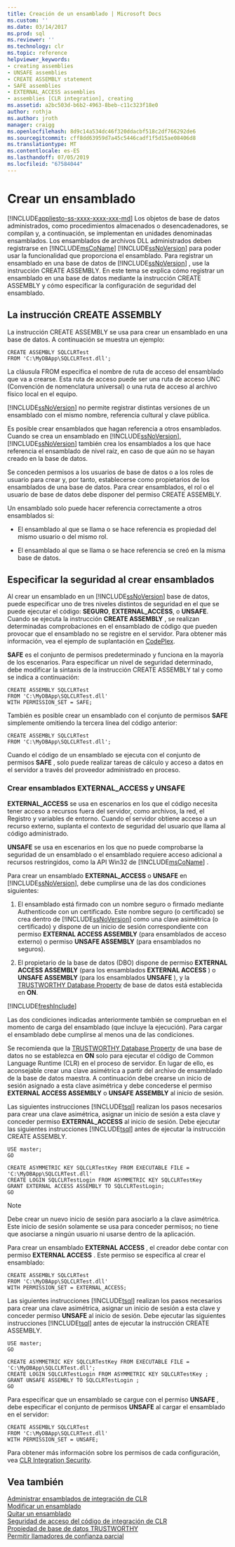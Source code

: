 ```yaml
---
title: Creación de un ensamblado | Microsoft Docs
ms.custom: ''
ms.date: 03/14/2017
ms.prod: sql
ms.reviewer: ''
ms.technology: clr
ms.topic: reference
helpviewer_keywords:
- creating assemblies
- UNSAFE assemblies
- CREATE ASSEMBLY statement
- SAFE assemblies
- EXTERNAL_ACCESS assemblies
- assemblies [CLR integration], creating
ms.assetid: a2bc503d-b6b2-4963-8beb-c11c323f18e0
author: rothja
ms.author: jroth
manager: craigg
ms.openlocfilehash: 8d9c14a534dc46f320ddacbf518c2df766292de6
ms.sourcegitcommit: cff8dd63959d7a45c5446cadf1f5d15ae08406d8
ms.translationtype: MT
ms.contentlocale: es-ES
ms.lasthandoff: 07/05/2019
ms.locfileid: "67584044"
---
```

# <a name="creating-an-assembly"></a>Crear un ensamblado
[!INCLUDE[appliesto-ss-xxxx-xxxx-xxx-md](../../../includes/appliesto-ss-xxxx-xxxx-xxx-md.md)]
  Los objetos de base de datos administrados, como procedimientos almacenados o desencadenadores, se compilan y, a continuación, se implementan en unidades denominadas ensamblados. Los ensamblados de archivos DLL administrados deben registrarse en [!INCLUDE[msCoName](../../../includes/msconame-md.md)] [!INCLUDE[ssNoVersion](../../../includes/ssnoversion-md.md)] para poder usar la funcionalidad que proporciona el ensamblado. Para registrar un ensamblado en una base de datos de [!INCLUDE[ssNoVersion](../../../includes/ssnoversion-md.md)] , use la instrucción CREATE ASSEMBLY. En este tema se explica cómo registrar un ensamblado en una base de datos mediante la instrucción CREATE ASSEMBLY y cómo especificar la configuración de seguridad del ensamblado.  
  
## <a name="the-create-assembly-statement"></a>La instrucción CREATE ASSEMBLY  
 La instrucción CREATE ASSEMBLY se usa para crear un ensamblado en una base de datos. A continuación se muestra un ejemplo:  
  
```  
CREATE ASSEMBLY SQLCLRTest  
FROM 'C:\MyDBApp\SQLCLRTest.dll';  
```  
  
 La cláusula FROM especifica el nombre de ruta de acceso del ensamblado que va a crearse. Esta ruta de acceso puede ser una ruta de acceso UNC (Convención de nomenclatura universal) o una ruta de acceso al archivo físico local en el equipo.  
  
 [!INCLUDE[ssNoVersion](../../../includes/ssnoversion-md.md)] no permite registrar distintas versiones de un ensamblado con el mismo nombre, referencia cultural y clave pública.  
  
 Es posible crear ensamblados que hagan referencia a otros ensamblados. Cuando se crea un ensamblado en [!INCLUDE[ssNoVersion](../../../includes/ssnoversion-md.md)], [!INCLUDE[ssNoVersion](../../../includes/ssnoversion-md.md)] también crea los ensamblados a los que hace referencia el ensamblado de nivel raíz, en caso de que aún no se hayan creado en la base de datos.  
  
 Se conceden permisos a los usuarios de base de datos o a los roles de usuario para crear y, por tanto, establecerse como propietarios de los ensamblados de una base de datos. Para crear ensamblados, el rol o el usuario de base de datos debe disponer del permiso CREATE ASSEMBLY.  
  
 Un ensamblado solo puede hacer referencia correctamente a otros ensamblados si:  
  
-   El ensamblado al que se llama o se hace referencia es propiedad del mismo usuario o del mismo rol.  
  
-   El ensamblado al que se llama o se hace referencia se creó en la misma base de datos.  
  
## <a name="specifying-security-when-creating-assemblies"></a>Especificar la seguridad al crear ensamblados  
 Al crear un ensamblado en un [!INCLUDE[ssNoVersion](../../../includes/ssnoversion-md.md)] base de datos, puede especificar uno de tres niveles distintos de seguridad en el que se puede ejecutar el código: **SEGURO**, **EXTERNAL_ACCESS**, o **UNSAFE**. Cuando se ejecuta la instrucción **CREATE ASSEMBLY** , se realizan determinadas comprobaciones en el ensamblado de código que pueden provocar que el ensamblado no se registre en el servidor. Para obtener más información, vea el ejemplo de suplantación en [CodePlex](https://msftengprodsamples.codeplex.com/).  
  
 **SAFE** es el conjunto de permisos predeterminado y funciona en la mayoría de los escenarios. Para especificar un nivel de seguridad determinado, debe modificar la sintaxis de la instrucción CREATE ASSEMBLY tal y como se indica a continuación:  
  
```  
CREATE ASSEMBLY SQLCLRTest  
FROM 'C:\MyDBApp\SQLCLRTest.dll'  
WITH PERMISSION_SET = SAFE;  
```  
  
 También es posible crear un ensamblado con el conjunto de permisos **SAFE** simplemente omitiendo la tercera línea del código anterior:  
  
```  
CREATE ASSEMBLY SQLCLRTest  
FROM 'C:\MyDBApp\SQLCLRTest.dll';  
```  
  
 Cuando el código de un ensamblado se ejecuta con el conjunto de permisos **SAFE** , solo puede realizar tareas de cálculo y acceso a datos en el servidor a través del proveedor administrado en proceso.  
  
### <a name="creating-externalaccess-and-unsafe-assemblies"></a>Crear ensamblados EXTERNAL_ACCESS y UNSAFE  
 **EXTERNAL_ACCESS** se usa en escenarios en los que el código necesita tener acceso a recursos fuera del servidor, como archivos, la red, el Registro y variables de entorno. Cuando el servidor obtiene acceso a un recurso externo, suplanta el contexto de seguridad del usuario que llama al código administrado.  
  
 **UNSAFE** se usa en escenarios en los que no puede comprobarse la seguridad de un ensamblado o el ensamblado requiere acceso adicional a recursos restringidos, como la API Win32 de [!INCLUDE[msCoName](../../../includes/msconame-md.md)] .  
  
 Para crear un ensamblado **EXTERNAL_ACCESS** o **UNSAFE** en [!INCLUDE[ssNoVersion](../../../includes/ssnoversion-md.md)], debe cumplirse una de las dos condiciones siguientes:  
  
1.  El ensamblado está firmado con un nombre seguro o firmado mediante Authenticode con un certificado. Este nombre seguro (o certificado) se crea dentro de [!INCLUDE[ssNoVersion](../../../includes/ssnoversion-md.md)] como una clave asimétrica (o certificado) y dispone de un inicio de sesión correspondiente con permiso **EXTERNAL ACCESS ASSEMBLY** (para ensamblados de acceso externo) o permiso **UNSAFE ASSEMBLY** (para ensamblados no seguros).  
  
2.  El propietario de la base de datos (DBO) dispone de permiso **EXTERNAL ACCESS ASSEMBLY** (para los ensamblados **EXTERNAL ACCESS** ) o **UNSAFE ASSEMBLY** (para los ensamblados **UNSAFE** ), y la [TRUSTWORTHY Database Property](../../../relational-databases/security/trustworthy-database-property.md) de base de datos está establecida en **ON**.  

[!INCLUDE[freshInclude](../../../includes/paragraph-content/fresh-note-steps-feedback.md)]

 Las dos condiciones indicadas anteriormente también se comprueban en el momento de carga del ensamblado (que incluye la ejecución). Para cargar el ensamblado debe cumplirse al menos una de las condiciones.  
  
 Se recomienda que la [TRUSTWORTHY Database Property](../../../relational-databases/security/trustworthy-database-property.md) de una base de datos no se establezca en **ON** solo para ejecutar el código de Common Language Runtime (CLR) en el proceso de servidor. En lugar de ello, es aconsejable crear una clave asimétrica a partir del archivo de ensamblado de la base de datos maestra. A continuación debe crearse un inicio de sesión asignado a esta clave asimétrica y debe concederse el permiso **EXTERNAL ACCESS ASSEMBLY** o **UNSAFE ASSEMBLY** al inicio de sesión.  
  
 Las siguientes instrucciones [!INCLUDE[tsql](../../../includes/tsql-md.md)] realizan los pasos necesarios para crear una clave asimétrica, asignar un inicio de sesión a esta clave y conceder permiso **EXTERNAL_ACCESS** al inicio de sesión. Debe ejecutar las siguientes instrucciones [!INCLUDE[tsql](../../../includes/tsql-md.md)] antes de ejecutar la instrucción CREATE ASSEMBLY.  
  
```  
USE master;   
GO    
  
CREATE ASYMMETRIC KEY SQLCLRTestKey FROM EXECUTABLE FILE = 'C:\MyDBApp\SQLCLRTest.dll'     
CREATE LOGIN SQLCLRTestLogin FROM ASYMMETRIC KEY SQLCLRTestKey     
GRANT EXTERNAL ACCESS ASSEMBLY TO SQLCLRTestLogin;   
GO   
```  
  
> [!NOTE]  
>  Debe crear un nuevo inicio de sesión para asociarlo a la clave asimétrica. Este inicio de sesión solamente se usa para conceder permisos; no tiene que asociarse a ningún usuario ni usarse dentro de la aplicación.  
  
 Para crear un ensamblado **EXTERNAL ACCESS** , el creador debe contar con permiso **EXTERNAL ACCESS** . Este permiso se especifica al crear el ensamblado:  
  
```  
CREATE ASSEMBLY SQLCLRTest  
FROM 'C:\MyDBApp\SQLCLRTest.dll'  
WITH PERMISSION_SET = EXTERNAL_ACCESS;  
```  
  
 Las siguientes instrucciones [!INCLUDE[tsql](../../../includes/tsql-md.md)] realizan los pasos necesarios para crear una clave asimétrica, asignar un inicio de sesión a esta clave y conceder permiso **UNSAFE** al inicio de sesión. Debe ejecutar las siguientes instrucciones [!INCLUDE[tsql](../../../includes/tsql-md.md)] antes de ejecutar la instrucción CREATE ASSEMBLY.  
  
```  
USE master;   
GO    
  
CREATE ASYMMETRIC KEY SQLCLRTestKey FROM EXECUTABLE FILE = 'C:\MyDBApp\SQLCLRTest.dll';     
CREATE LOGIN SQLCLRTestLogin FROM ASYMMETRIC KEY SQLCLRTestKey ;    
GRANT UNSAFE ASSEMBLY TO SQLCLRTestLogin ;  
GO  
```  
  
 Para especificar que un ensamblado se cargue con el permiso **UNSAFE** , debe especificar el conjunto de permisos **UNSAFE** al cargar el ensamblado en el servidor:  
  
```  
CREATE ASSEMBLY SQLCLRTest  
FROM 'C:\MyDBApp\SQLCLRTest.dll'  
WITH PERMISSION_SET = UNSAFE;  
```  
  
 Para obtener más información sobre los permisos de cada configuración, vea [CLR Integration Security](../../../relational-databases/clr-integration/security/clr-integration-security.md).  
  
## <a name="see-also"></a>Vea también  
 [Administrar ensamblados de integración de CLR](../../../relational-databases/clr-integration/assemblies/managing-clr-integration-assemblies.md)   
 [Modificar un ensamblado](../../../relational-databases/clr-integration/assemblies/altering-an-assembly.md)   
 [Quitar un ensamblado](../../../relational-databases/clr-integration/assemblies/dropping-an-assembly.md)   
 [Seguridad de acceso del código de integración de CLR](../../../relational-databases/clr-integration/security/clr-integration-code-access-security.md)   
 [Propiedad de base de datos TRUSTWORTHY](../../../relational-databases/security/trustworthy-database-property.md)   
 [Permitir llamadores de confianza parcial](https://msdn.microsoft.com/library/20b0248f-36da-4fc3-97d2-3789fcf6e084)  
  
  
